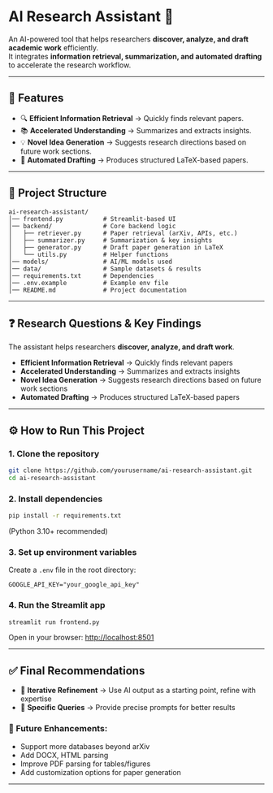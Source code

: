 # AI Research Assistant 🚀

An AI-powered tool that helps researchers **discover, analyze, and draft academic work** efficiently.  
It integrates **information retrieval, summarization, and automated drafting** to accelerate the research workflow.

---

## 📌 Features

- 🔍 **Efficient Information Retrieval** → Quickly finds relevant papers.  
- 📚 **Accelerated Understanding** → Summarizes and extracts insights.  
- 💡 **Novel Idea Generation** → Suggests research directions based on future work sections.  
- 📝 **Automated Drafting** → Produces structured LaTeX-based papers.  

---

## 📂 Project Structure

```
ai-research-assistant/
│── frontend.py           # Streamlit-based UI
│── backend/              # Core backend logic
│   ├── retriever.py      # Paper retrieval (arXiv, APIs, etc.)
│   ├── summarizer.py     # Summarization & key insights
│   ├── generator.py      # Draft paper generation in LaTeX
│   └── utils.py          # Helper functions
│── models/               # AI/ML models used
│── data/                 # Sample datasets & results
│── requirements.txt      # Dependencies
│── .env.example          # Example env file
│── README.md             # Project documentation
```

---

## ❓ Research Questions & Key Findings

The assistant helps researchers **discover, analyze, and draft work**.

- **Efficient Information Retrieval** → Quickly finds relevant papers  
- **Accelerated Understanding** → Summarizes and extracts insights  
- **Novel Idea Generation** → Suggests research directions based on future work sections  
- **Automated Drafting** → Produces structured LaTeX-based papers  

---

## ⚙️ How to Run This Project

### 1. Clone the repository
```bash
git clone https://github.com/yourusername/ai-research-assistant.git
cd ai-research-assistant
```

### 2. Install dependencies
```bash
pip install -r requirements.txt
```
(Python 3.10+ recommended)

### 3. Set up environment variables  
Create a `.env` file in the root directory:
```
GOOGLE_API_KEY="your_google_api_key"
```

### 4. Run the Streamlit app
```bash
streamlit run frontend.py
```

Open in your browser: [http://localhost:8501](http://localhost:8501)

---

## ✅ Final Recommendations

- 🔄 **Iterative Refinement** → Use AI output as a starting point, refine with expertise  
- 🎯 **Specific Queries** → Provide precise prompts for better results  

### 🚀 Future Enhancements:
- Support more databases beyond arXiv  
- Add DOCX, HTML parsing  
- Improve PDF parsing for tables/figures  
- Add customization options for paper generation  

---
